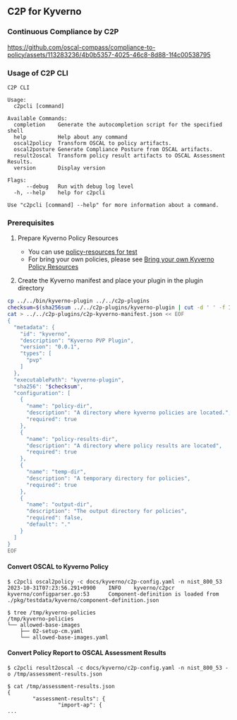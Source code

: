 ## C2P for Kyverno

### Continuous Compliance by C2P 

https://github.com/oscal-compass/compliance-to-policy/assets/113283236/4b0b5357-4025-46c8-8d88-1f4c00538795

### Usage of C2P CLI
```
C2P CLI

Usage:
  c2pcli [command]

Available Commands:
  completion    Generate the autocompletion script for the specified shell
  help          Help about any command
  oscal2policy  Transform OSCAL to policy artifacts.
  oscal2posture Generate Compliance Posture from OSCAL artifacts.
  result2oscal  Transform policy result artifacts to OSCAL Assessment Results.
  version       Display version

Flags:
      --debug   Run with debug log level
  -h, --help    help for c2pcli

Use "c2pcli [command] --help" for more information about a command.
```

### Prerequisites

1. Prepare Kyverno Policy Resources
    - You can use [policy-resources for test](/pkgstdata/kyverno/policy-resources)
    - For bring your own policies, please see [Bring your own Kyverno Policy Resources](#bring-your-own-kyverno-policy-resources)

2. Create the Kyverno manifest and place your plugin in the plugin directory
```bash
cp ../../bin/kyverno-plugin ../../c2p-plugins
checksum=$(sha256sum ../../c2p-plugins/kyverno-plugin | cut -d ' ' -f 1 )
cat > ../../c2p-plugins/c2p-kyverno-manifest.json << EOF
{
  "metadata": {
    "id": "kyverno",
    "description": "Kyverno PVP Plugin",
    "version": "0.0.1",
    "types": [
      "pvp"
    ]
  },
  "executablePath": "kyverno-plugin",
  "sha256": "$checksum",
  "configuration": [
    {
      "name": "policy-dir",
      "description": "A directory where kyverno policies are located.",
      "required": true
    },
    {
      "name": "policy-results-dir",
      "description": "A directory where policy results are located",
      "required": true
    },
    {
      "name": "temp-dir",
      "description": "A temporary directory for policies",
      "required": true
    },
    {
      "name": "output-dir",
      "description": "The output directory for policies",
      "required": false,
      "default": "."
    }
  ]
}
EOF
```


#### Convert OSCAL to Kyverno Policy
```
$ c2pcli oscal2policy -c docs/kyverno/c2p-config.yaml -n nist_800_53
2023-10-31T07:23:56.291+0900    INFO    kyverno/c2pcr   kyverno/configparser.go:53      Component-definition is loaded from ./pkg/testdata/kyverno/component-definition.json

$ tree /tmp/kyverno-policies 
/tmp/kyverno-policies
└── allowed-base-images
    ├── 02-setup-cm.yaml
    └── allowed-base-images.yaml
```

#### Convert Policy Report to OSCAL Assessment Results
```
$ c2pcli result2oscal -c docs/kyverno/c2p-config.yaml -n nist_800_53 -o /tmp/assessment-results.json

$ cat /tmp/assessment-results.json
{
        "assessment-results": {
                "import-ap": {
...
```
